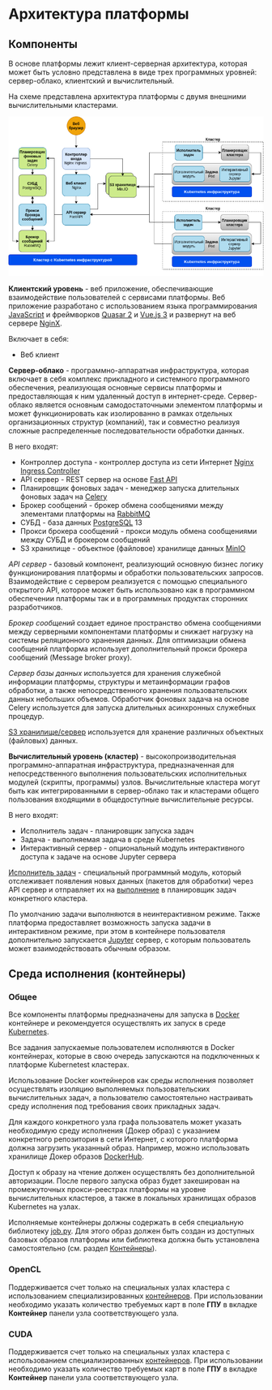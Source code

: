 # Архитектура платформы

## Компоненты

В основе платформы лежит клиент-серверная архитектура, которая может быть условно представлена в виде трех программных уровней: сервер-облако, клиентский и вычислительный.

На схеме представлена архитектура платформы с двумя внешними вычислительными кластерами.

![Архитектура](./images/components_ru.png)

**Клиентский уровень** - веб приложение, обеспечивающие взаимодействие пользователей с сервисами платформы. Веб приложение разработано с использованием языка программирования [JavaScript](https://www.javascript.com/) и фреймворков [Quasar 2](https://quasar.dev/) и [Vue.js 3](https://v3.vuejs.org/) и развернут на веб сервере [NginX](https://nginx.org/en/).

Включает в себя:

- Веб клиент

**Сервер-облако** - программно-аппаратная инфраструктура, которая включает в себя комплекс прикладного и системного программного обеспечения, реализующая основные сервисы платформы и предоставляющая к ним удаленный доступ в интернет-среде. Сервер-облако является основным самодостаточными элементом платформы и может функционировать как изолированно в рамках отдельных организационных структур (компаний), так и совместно реализуя сложные распределенные последовательности обработки данных.

В него входят:

- Контроллер доступа - контроллер доступа из сети Интернет [Nginx Ingress Controller](https://kubernetes.github.io/ingress-nginx/)
- API сервер - REST сервер на основе [Fast API](https://fastapi.tiangolo.com/)
- Планировщик фоновых задач - менеджер запуска длительных фоновых задач на [Celery](https://docs.celeryproject.org/)
- Брокер сообщений - брокер обмена сообщениями между элементами платформы на [RabbitMQ](https://www.rabbitmq.com/)
- СУБД - база данных [PostgreSQL](https://www.postgresql.org/) 13
- Прокси брокера сообщений - прокси модуль обмена сообщениями между СУБД и брокером сообщений
- S3 хранилище - объектное (файловое) хранилище данных [MinIO](https://min.io)

_API сервер_ - базовый компонент, реализующий основную бизнес логику функционирования платформы и обработки пользовательских запросов. Взаимодействие с сервером реализуется с помощью специального открытого API, которое может быть использовано как в программном обеспечении платформы так и в программных продуктах сторонних разработчиков.

_Брокер сообщений_ создает единое пространство обмена сообщениями между серверными компонентами платформы и снижает нагрузку на системы реляционного хранения данных. Для оптимизации обмена сообщений платформа использует дополнительный прокси брокера сообщений (Message broker proxy).

_Сервер базы данных_ используется для хранения служебной информации платформы, структуры и метаинформации графов обработки, а также непосредственного хранения пользовательских данных небольших объемов.
Обработчик фоновых задача на основе Celery используется для запуска длительных асинхронных служебных процедур.

[S3 хранилище/сервер](/desc/s3.md) используется для хранение различных объектных (файловых) данных.

**Вычислительный уровень (кластер)** - высокопроизводительная программно-аппаратная инфраструктура, предназначенная для непосредственного выполнения пользовательских исполнительных модулей (скрипты, программы) узлов.
Вычислительные кластера могут быть как интегрированными в сервер-облако так и кластерами общего пользования входящими в общедоступные вычислительные ресурсы.

В него входят:

- Исполнитель задач - планировщик запуска задач
- Задача - выполняемая задача в среде Kubernetes
- Интерактивный сервер - опциональный модуль интерактивного доступа к задаче на основе Jupyter сервера

[Исполнитель задач](/desc/executor.md) - специальный программный модуль, который отслеживает появления новых данных (пакетов для обработки) через API сервер и отправляет их на [выполнение](#TODO) в планировщик задач конкретного кластера.

По умолчанию задачи выполняются в неинтерактивном режиме. Также платформа предоставляет возможность запуска задачи в интерактивном режиме, при этом в контейнере пользователя дополнительно запускается [Jupyter](https://jupyter.org/) сервер, с которым пользователь может взаимодействовать обычным образом.

## Среда исполнения (контейнеры)

### Общее

Все компоненты платформы предназначены для запуска в [Docker](https://www.docker.com/) контейнере и рекомендуется осуществлять их запуск в среде [Kubernetes](https://kubernetes.io/).

Все задания запускаемые пользователем исполняются в Docker контейнерах, которые в свою очередь запускаются на подключенных к платформе Kubernetest кластерах.

Использование Docker контейнеров как среды исполнения позволяет осуществлять изоляцию выполняемых пользовательских вычислительных задач, а пользователю самостоятельно настраивать среду исполнения под требования своих прикладных задач.

Для каждого конкретного узла графа пользователь может указать необходимую среду исполнения (Докер образ) с указанием конкретного репозитория в сети Интернет, с которого платформа должна загрузить указанный образ. Например, можно использовать хранилище Докер образов [DockerHub](https://hub.docker.com/).

Доступ к образу на чтение должен осуществлять без дополнительной авторизации. После первого запуска образ будет закеширован на промежуточных прокси-реестрах платформы на уровне вычислительных кластеров, а также в локальных хранилищах образов Kubernetes на узлах.

Исполняемые контейнеры должны содержать в себя специальную библиотеку [job.py](https://github.com/rndflow/rndflow-job-py). Для этого образ должен быть создан из доступных базовых образов платформы или библиотека должна быть установлена самостоятельно (см. раздел [Контейнеры](/dev/docker.md)).

### OpenCL

Поддерживается счет только на специальных узлах кластера с использованием специализированных [контейнеров](/dev/docker.md#amd-gpu).
При использовании необходимо указать количество требуемых карт в поле **ГПУ** в вкладке **Контейнер** панели узла соответствующего узла.

### CUDA

Поддерживается счет только на специальных узлах кластера с использованием специализированных [контейнеров](/dev/docker.md#nvida-gpu).
При использовании необходимо указать количество требуемых карт в поле **ГПУ** в вкладке **Контейнер** панели узла соответствующего узла.
